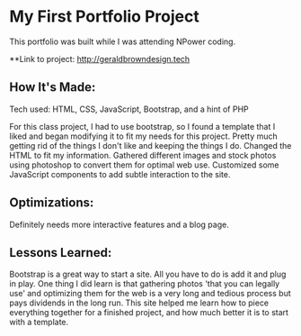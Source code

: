 # My First Portfolio Project
This portfolio was built while I was attending NPower coding.

**Link to project: http://geraldbrowndesign.tech


## How It's Made:

Tech used: HTML, CSS, JavaScript, Bootstrap, and a hint of PHP

For this class project, I had to use bootstrap, so I found a template that I liked and began modifying it to fit my needs for this project. Pretty much getting rid of the things I don't like and keeping the things I do. Changed the HTML to fit my information. Gathered different images and stock photos using photoshop to convert them for optimal web use. Customized some JavaScript components to add subtle interaction to the site.

## Optimizations:

Definitely needs more interactive features and a blog page.

## Lessons Learned:

Bootstrap is a great way to start a site. All you have to do is add it and plug in play. One thing I did learn is that gathering photos 'that you can legally use' and optimizing them for the web is a very long and tedious process but pays dividends in the long run. This site helped me learn how to piece everything together for a finished project, and how much better it is to start with a template.
